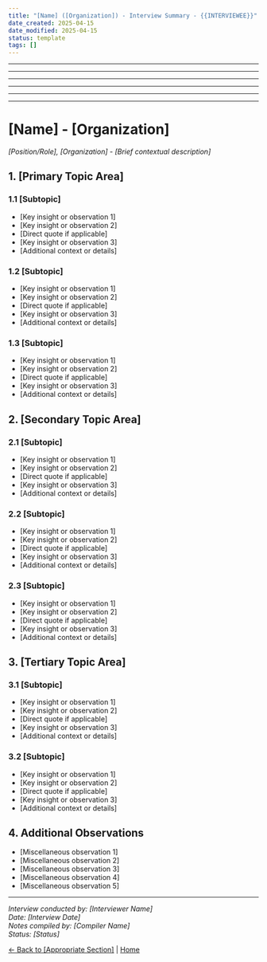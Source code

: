 ```yaml
---
title: "[Name] ([Organization]) - Interview Summary - {{INTERVIEWEE}}"
date_created: 2025-04-15
date_modified: 2025-04-15
status: template
tags: []
---
```


---

---

---

---

---

---

# [Name] - [Organization]

*[Position/Role], [Organization] - [Brief contextual description]*

## 1. [Primary Topic Area]

### 1.1 [Subtopic]
- [Key insight or observation 1]
- [Key insight or observation 2]
- [Direct quote if applicable]
- [Key insight or observation 3]
- [Additional context or details]

### 1.2 [Subtopic]
- [Key insight or observation 1]
- [Key insight or observation 2]
- [Direct quote if applicable]
- [Key insight or observation 3]
- [Additional context or details]

### 1.3 [Subtopic]
- [Key insight or observation 1]
- [Key insight or observation 2]
- [Direct quote if applicable]
- [Key insight or observation 3]
- [Additional context or details]

## 2. [Secondary Topic Area]

### 2.1 [Subtopic]
- [Key insight or observation 1]
- [Key insight or observation 2]
- [Direct quote if applicable]
- [Key insight or observation 3]
- [Additional context or details]

### 2.2 [Subtopic]
- [Key insight or observation 1]
- [Key insight or observation 2]
- [Direct quote if applicable]
- [Key insight or observation 3]
- [Additional context or details]

### 2.3 [Subtopic]
- [Key insight or observation 1]
- [Key insight or observation 2]
- [Direct quote if applicable]
- [Key insight or observation 3]
- [Additional context or details]

## 3. [Tertiary Topic Area]

### 3.1 [Subtopic]
- [Key insight or observation 1]
- [Key insight or observation 2]
- [Direct quote if applicable]
- [Key insight or observation 3]
- [Additional context or details]

### 3.2 [Subtopic]
- [Key insight or observation 1]
- [Key insight or observation 2]
- [Direct quote if applicable]
- [Key insight or observation 3]
- [Additional context or details]

## 4. Additional Observations

- [Miscellaneous observation 1]
- [Miscellaneous observation 2]
- [Miscellaneous observation 3]
- [Miscellaneous observation 4]
- [Miscellaneous observation 5]

---

*Interview conducted by: [Interviewer Name]*  
*Date: [Interview Date]*  
*Notes compiled by: [Compiler Name]*  
*Status: [Status]*

[← Back to [Appropriate Section]](../index.md) | [Home](../../../_index.md)
